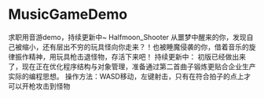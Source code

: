 # MusicGameDemo
求职用音游demo，持续更新中~
Halfmoon_Shooter 从噩梦中醒来的你，发现自己被缩小，还有层出不穷的玩具怪向你走来？！也被睡魔侵袭的你，借着音乐的旋律振作精神，用玩具枪击退怪物，存活下来吧！
持续更新中：
初版已经做出来了，现在正在优化程序结构与对象管理，准备通过第二首曲子锻炼更贴合企业生产实际的编程思想。
操作方法：WASD移动，左键射击，只有在符合拍子的点上才可以开枪攻击到怪物
